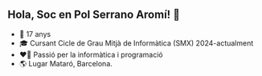 ## Hola, Soc en Pol Serrano Aromí! 👋

- 🎂 17 anys
- 🎓 Cursant Cicle de Grau Mitjà de Informàtica (SMX) 2024-actualment
- ❤️‍🔥 Passió per la informàtica i programació
- 🌎 Lugar Mataró, Barcelona.
